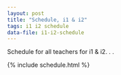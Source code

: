 ```yaml
---
layout: post
title: "Schedule, i1 & i2"
tags: i1 i2 schedule
data-file: i1-i2-schedule
---
```


Schedule for all teachers for i1 & i2. . .

{% include schedule.html %}
